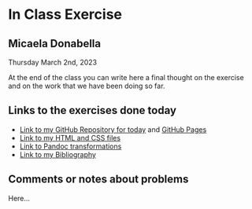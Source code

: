 # In Class Exercise
## Micaela Donabella 

Thursday March 2nd, 2023 

At the end of the class you can write here a final thought on the exercise and on the work that we have been doing so far. 

## Links to the exercises done today 

- [Link to my GitHub Repository for today]() and [GitHub Pages]()
- [Link to my HTML and CSS files]()
- [Link to Pandoc transformations]()
- [Link to my Bibliography]()

## Comments or notes about problems 

Here...
